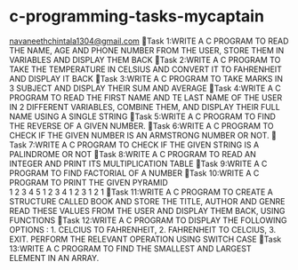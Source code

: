 # c-programming-tasks-mycaptain
navaneethchintala1304@gmail.com
🌟Task 1:WRITE A C PROGRAM TO READ THE NAME, AGE AND PHONE NUMBER FROM THE USER, STORE THEM IN VARIABLES AND DISPLAY THEM BACK
🌟Task 2:WRITE A C PROGRAM TO TAKE THE TEMPERATURE IN CELSIUS AND CONVERT IT TO FAHRENHEIT AND DISPLAY IT BACK
🌟Task 3:WRITE A C PROGRAM TO TAKE MARKS IN 3 SUBJECT AND DISPLAY THEIR SUM AND AVERAGE
🌟Task 4:WRITE A C PROGRAM TO READ THE FIRST NAME AND TE LAST NAME OF THE USER IN 2 DIFFERENT VARIABLES, COMBINE THEM, AND DISPLAY THEIR FULL NAME USING A SINGLE STRING
🌟Task 5:WRITE A C PROGRAM TO FIND THE REVERSE OF A GIVEN NUMBER.
🌟Task 6:WRITE A C PROGRAM TO CHECK IF THE GIVEN NUMBER IS AN ARMSTRONG NUMBER OR NOT.
🌟Task 7:WRITE A C PROGRAM TO CHECK IF THE GIVEN STRING IS A PALINDROME OR NOT
🌟Task 8:WRITE A C PROGRAM TO READ AN INTEGER AND PRINT ITS MULTIPLICATION TABLE
🌟Task 9:WRITE A C PROGRAM TO FIND FACTORIAL OF A NUMBER
🌟Task 10:WRITE A C PROGRAM TO PRINT THE GIVEN PYRAMID   
        1 2 3 4 5
        1 2 3 4
        1 2 3
        1 2
        1
🌟Task 11:WRITE A C PROGRAM TO CREATE A STRUCTURE CALLED BOOK AND STORE THE TITLE, AUTHOR AND GENRE
        READ THESE VALUES FROM THE USER AND DISPLAY THEM BACK, USING FUNCTIONS
🌟Task 12:WRITE A C PROGRAM TO DISPLAY THE FOLLOWING OPTIONS :
    1. CELCIUS TO FAHRENHEIT, 
    2. FAHRENHEIT TO CELCIUS, 
    3. EXIT. PERFORM THE RELEVANT OPERATION USING SWITCH CASE
🌟Task 13:WRITE A C PROGRAM TO FIND THE SMALLEST AND LARGEST ELEMENT IN AN ARRAY.

